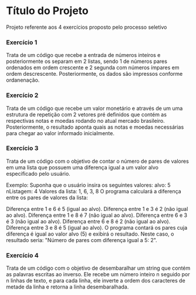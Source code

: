 
# Título do Projeto

Projeto referente aos 4 exercícios proposto pelo processo seletivo

### Exercício 1

Trata de um código que recebe a entrada de números inteiros e posteriormente os separam em 2 listas, sendo 1 de números pares ordenados em ordem crescente e 2 segunda com números ímpares em ordem descrescente. Posteriormente, os dados são impressos conforme ordanenação.

### Exercício 2

Trata de um código que recebe um valor monetário e através de um uma estrutura de repetição com 2 vetores pré definidos que contém as respectivas notas e moedas rodando no atual mercado brasileiro. Posteriormente, o resultado aponta quais as notas e moedas necessárias para chegar ao valor informado inicialmente.

### Exercício 3

Trata de um código com o objetivo de contar o número de pares de valores em uma lista que possuem uma diferença igual a um valor alvo especificado pelo usuário.

Exemplo:
Suponha que o usuário insira os seguintes valores:
alvo: 5
nListagem: 4
Valores da lista: 1, 6, 3, 8
O programa calculará a diferença entre os pares de valores da lista:

Diferença entre 1 e 6 é 5 (igual ao alvo).
Diferença entre 1 e 3 é 2 (não igual ao alvo).
Diferença entre 1 e 8 é 7 (não igual ao alvo).
Diferença entre 6 e 3 é 3 (não igual ao alvo).
Diferença entre 6 e 8 é 2 (não igual ao alvo).
Diferença entre 3 e 8 é 5 (igual ao alvo).
O programa contará os pares cuja diferença é igual ao valor alvo (5) e exibirá o resultado. Neste caso, o resultado seria: "Número de pares com diferença igual a 5: 2".

### Exercício 4 

Trata de um código com o objetivo de desembaralhar  um string que contém as palavras escritas ao inverso. Ele recebe um número inteiro n seguido por n linhas de texto, e para cada linha, ele inverte a ordem dos caracteres de metade da linha e retorna a linha desembaralhada.
